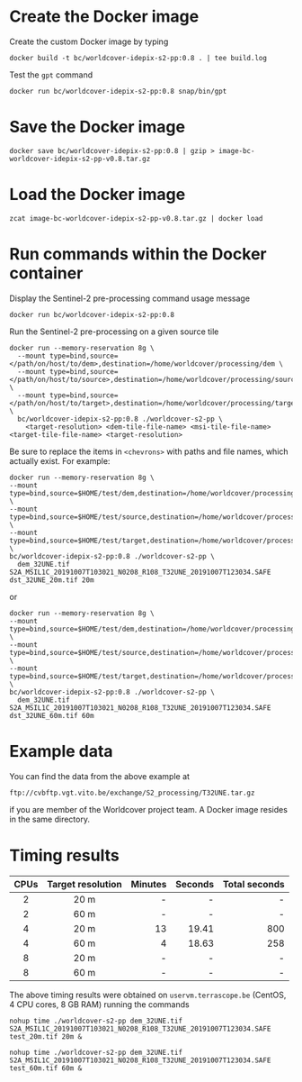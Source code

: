 # Create the Docker image

Create the custom Docker image by typing

    docker build -t bc/worldcover-idepix-s2-pp:0.8 . | tee build.log

Test the `gpt` command

    docker run bc/worldcover-idepix-s2-pp:0.8 snap/bin/gpt

# Save the Docker image

    docker save bc/worldcover-idepix-s2-pp:0.8 | gzip > image-bc-worldcover-idepix-s2-pp-v0.8.tar.gz

# Load the Docker image 

    zcat image-bc-worldcover-idepix-s2-pp-v0.8.tar.gz | docker load

# Run commands within the Docker container

Display the Sentinel-2 pre-processing command usage message

    docker run bc/worldcover-idepix-s2-pp:0.8
    
Run the Sentinel-2 pre-processing on a given source tile

    docker run --memory-reservation 8g \
      --mount type=bind,source=</path/on/host/to/dem>,destination=/home/worldcover/processing/dem \
      --mount type=bind,source=</path/on/host/to/source>,destination=/home/worldcover/processing/source \
      --mount type=bind,source=</path/on/host/to/target>,destination=/home/worldcover/processing/target \
      bc/worldcover-idepix-s2-pp:0.8 ./worldcover-s2-pp \
        <target-resolution> <dem-tile-file-name> <msi-tile-file-name> <target-tile-file-name> <target-resolution>

Be sure to replace the items in `<chevrons>` with paths and file names, which actually exist. For example:

    docker run --memory-reservation 8g \
    --mount type=bind,source=$HOME/test/dem,destination=/home/worldcover/processing/dem \
    --mount type=bind,source=$HOME/test/source,destination=/home/worldcover/processing/source \
    --mount type=bind,source=$HOME/test/target,destination=/home/worldcover/processing/target \
    bc/worldcover-idepix-s2-pp:0.8 ./worldcover-s2-pp \
      dem_32UNE.tif S2A_MSIL1C_20191007T103021_N0208_R108_T32UNE_20191007T123034.SAFE dst_32UNE_20m.tif 20m

or

    docker run --memory-reservation 8g \
    --mount type=bind,source=$HOME/test/dem,destination=/home/worldcover/processing/dem \
    --mount type=bind,source=$HOME/test/source,destination=/home/worldcover/processing/source \
    --mount type=bind,source=$HOME/test/target,destination=/home/worldcover/processing/target \
    bc/worldcover-idepix-s2-pp:0.8 ./worldcover-s2-pp \
      dem_32UNE.tif S2A_MSIL1C_20191007T103021_N0208_R108_T32UNE_20191007T123034.SAFE dst_32UNE_60m.tif 60m

# Example data

You can find the data from the above example at

    ftp://cvbftp.vgt.vito.be/exchange/S2_processing/T32UNE.tar.gz

if you are member of the Worldcover project team. A Docker image resides in the same directory.

# Timing results

| CPUs | Target resolution | Minutes | Seconds  | Total seconds |
|:----:|:-----------------:| -------:| --------:| -------------:|
| 2    | 20 m              | -       | -        | -             |
| 2    | 60 m              | -       | -        | -             |
| 4    | 20 m              | 13      | 19.41    | 800           |
| 4    | 60 m              | 4       | 18.63    | 258           |
| 8    | 20 m              | -       | -        | -             |
| 8    | 60 m              | -       | -        | -             |

The above timing results were obtained on `uservm.terrascope.be` (CentOS, 4 CPU cores, 8 GB RAM) running the commands

    nohup time ./worldcover-s2-pp dem_32UNE.tif S2A_MSIL1C_20191007T103021_N0208_R108_T32UNE_20191007T123034.SAFE test_20m.tif 20m &

    nohup time ./worldcover-s2-pp dem_32UNE.tif S2A_MSIL1C_20191007T103021_N0208_R108_T32UNE_20191007T123034.SAFE test_60m.tif 60m &
